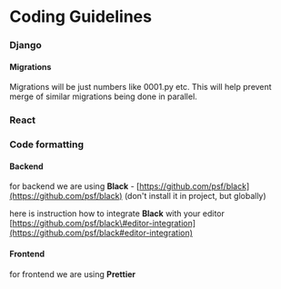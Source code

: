 # Coding Guidelines

### Django

#### Migrations

Migrations will be just numbers like 0001.py etc. This will help prevent merge of similar migrations being done in parallel.

### React

### Code formatting

#### Backend

for backend we are using **Black** - [https://github.com/psf/black](https://github.com/psf/black) \(don't install it in project, but globally\)

here is instruction how to integrate **Black** with your editor [https://github.com/psf/black\#editor-integration](https://github.com/psf/black#editor-integration)

#### Frontend

for frontend we are using **Prettier**



